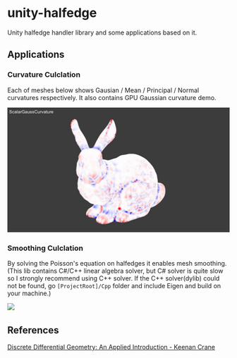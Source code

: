 # unity-halfedge

Unity halfedge handler library and some applications based on it. 

## Applications 
### Curvature Culclation

Each of meshes below shows Gausian / Mean / Principal / Normal curvatures respectively. It also contains GPU Gaussian curvature demo.

<img src="Imgs/curvature.gif"/>

### Smoothing Culclation
By solving the Poisson's equation on halfedges it enables mesh smoothing. (This lib contains C#/C++ linear algebra solver, but C# solver is quite slow so I strongly recommend using C++ solver. If the C++ solver(dylib) could not be found, go `[ProjectRoot]/Cpp` folder and include Eigen and build on your machine.)

<img src="Imgs/smoothing.gif"/>

## References
[Discrete Differential Geometry: An Applied Introduction - Keenan Crane](https://www.cs.cmu.edu/~kmcrane/Projects/DDG/)
